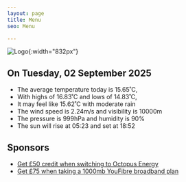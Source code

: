 ```yaml
---
layout: page
title: Menu
seo: Menu

---
```


![Logo](/images/logo.jpg){:width="832px"}

<!-- weather_marker starts -->
## On Tuesday, 02 September 2025

- The average temperature today is 15.65˚C,
- With highs of 16.83˚C and lows of 14.83˚C,
- It may feel like 15.62˚C with moderate rain
- The wind speed is 2.24m/s and visibility is 10000m
- The pressure is 999hPa and humidity is 90%
- The sun will rise at 05:23 and set at 18:52

<!-- weather_marker ends -->

## Sponsors

- [Get £50 credit when switching to Octopus Energy](https://bit.ly/3oD1nnS)
- [Get £75 when taking a 1000mb YouFibre broadband plan](https://aklam.io/91zWhU?)
